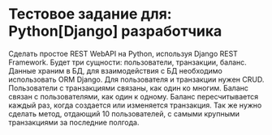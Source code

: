# Тестовое задание для: Python[Django] разработчика

Сделать простое REST WebAPI на Python, используя Django REST Framework.
Будет три сущности: пользователи, транзакции, баланс.
Данные храним в БД, для взаимодействия с БД необходимо использовать ORM Django.
Для пользователя и транзакции нужен CRUD.
Пользователи с транзакциями связаны, как один ко многим.
Баланс связан с пользователями, как один к одному.
Баланс пересчитывается каждый раз, когда создается или изменяется транзакция.
Так же нужно сделать метод, отдающий 10 пользователей, с самыми крупными транзакциями за последние полгода.
